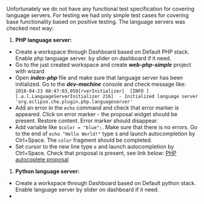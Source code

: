 Unfortunately we do not have any functional test specification for covering language servers. For testing we had only simple test cases for covering base functionality based on positive testing. 
The language servers was checked next way:
1. **PHP language server:**
* Create a workspace through Dashboard based on Default PHP stack. Enable php language server. by slider on dashboard if it need.
* Go to the just created workspace and create **_web-php-simple_** project with wizard
* Open **_index-php_** file and make sure that language server has been initialized. Go to the _**dev-machine**_ console and check message like: `2018-04-23 08:47:03,059[rverInitializer]  [INFO ] [.a.l.LanguageServerInitializer 216]  - Initialized language server 'org.eclipse.che.plugin.php.languageserver'`
* Add an error in the `echo` command and check that error marker is appeared. Click on error marker - the proposal widget should be present. Restore content. Error marker should disappear.
* Add variable like `$color = "blue";`. Make sure that there is no errors. Go to the end of `echo "Hello World!"` type `$` and launch autocompletion by Ctrl+Space. The `color` fragment should be completed.
* Set cursor to the new line type `e` and launch autocompletion by Ctrl+Space. Check that proposal is present, see link below:
[PHP autocoplete proposal](https://www.dropbox.com/s/2hrzg04hqbz1a4j/Selection_012.png?dl=0)

1. **Python language server:**
* Create a workspace through Dashboard based on Default python stack. Enable language server by slider on dashboard  if it need.
* 